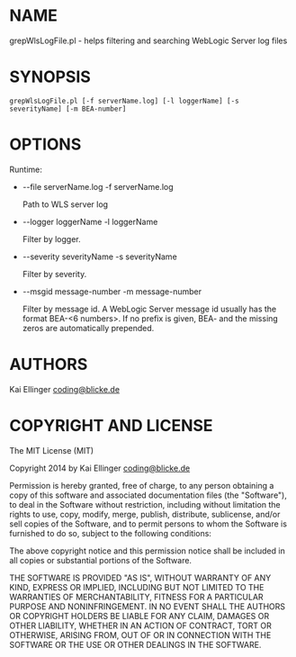 # NAME

grepWlsLogFile.pl - helps filtering and searching WebLogic Server log files

# SYNOPSIS

`grepWlsLogFile.pl [-f serverName.log]
                 [-l loggerName]
                 [-s severityName]
                 [-m BEA-number]`

# OPTIONS

Runtime:

- \--file serverName.log   -f serverName.log

    Path to WLS server log

- \--logger loggerName   -l loggerName

    Filter by logger.

- \--severity severityName   -s severityName

    Filter by severity.

- \--msgid message-number   -m message-number

    Filter by message id. A WebLogic Server message id usually has the format 
    BEA-<6 numbers>. If no prefix is given, BEA- and the missing zeros are 
    automatically prepended.

# AUTHORS

Kai Ellinger <coding@blicke.de>

# COPYRIGHT AND LICENSE

The MIT License (MIT)

Copyright 2014 by Kai Ellinger <coding@blicke.de>

Permission is hereby granted, free of charge, to any person obtaining a copy
of this software and associated documentation files (the "Software"), to deal
in the Software without restriction, including without limitation the rights
to use, copy, modify, merge, publish, distribute, sublicense, and/or sell
copies of the Software, and to permit persons to whom the Software is
furnished to do so, subject to the following conditions:

The above copyright notice and this permission notice shall be included in
all copies or substantial portions of the Software.

THE SOFTWARE IS PROVIDED "AS IS", WITHOUT WARRANTY OF ANY KIND, EXPRESS OR
IMPLIED, INCLUDING BUT NOT LIMITED TO THE WARRANTIES OF MERCHANTABILITY,
FITNESS FOR A PARTICULAR PURPOSE AND NONINFRINGEMENT. IN NO EVENT SHALL THE
AUTHORS OR COPYRIGHT HOLDERS BE LIABLE FOR ANY CLAIM, DAMAGES OR OTHER
LIABILITY, WHETHER IN AN ACTION OF CONTRACT, TORT OR OTHERWISE, ARISING FROM,
OUT OF OR IN CONNECTION WITH THE SOFTWARE OR THE USE OR OTHER DEALINGS IN
THE SOFTWARE.
